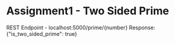 # Assignment1 - Two Sided Prime

REST Endpoint - localhost:5000/prime/{number}
Response: {"is_two_sided_prime": true}


